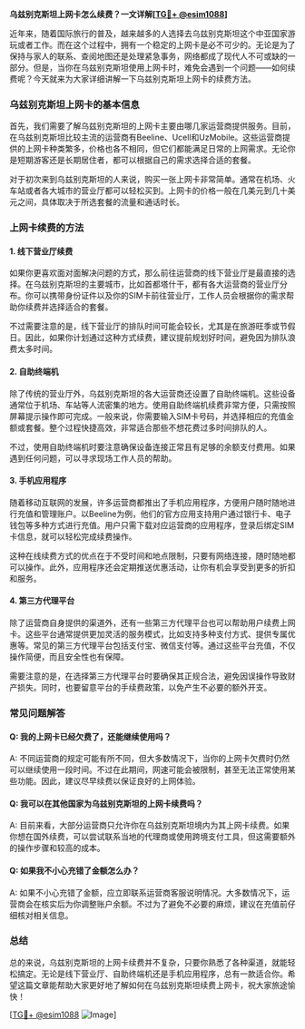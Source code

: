 **乌兹别克斯坦上网卡怎么续费？一文详解[[TG💪+ @esim1088](https://t.me/s/esim1088)]**

近年来，随着国际旅行的普及，越来越多的人选择去乌兹别克斯坦这个中亚国家游玩或者工作。而在这个过程中，拥有一个稳定的上网卡是必不可少的。无论是为了保持与家人的联系、查阅地图还是处理紧急事务，网络都成了现代人不可或缺的一部分。但是，当你在乌兹别克斯坦使用上网卡时，难免会遇到一个问题——如何续费呢？今天就来为大家详细讲解一下乌兹别克斯坦上网卡的续费方法。

### 乌兹别克斯坦上网卡的基本信息

首先，我们需要了解乌兹别克斯坦的上网卡主要由哪几家运营商提供服务。目前，在乌兹别克斯坦比较主流的运营商有Beeline、Ucell和UzMobile。这些运营商提供的上网卡种类繁多，价格也各不相同，但它们都能满足日常的上网需求。无论你是短期游客还是长期居住者，都可以根据自己的需求选择合适的套餐。

对于初次来到乌兹别克斯坦的人来说，购买一张上网卡非常简单。通常在机场、火车站或者各大城市的营业厅都可以轻松买到。上网卡的价格一般在几美元到几十美元之间，具体取决于所选套餐的流量和通话时长。

### 上网卡续费的方法

#### 1. 线下营业厅续费

如果你更喜欢面对面解决问题的方式，那么前往运营商的线下营业厅是最直接的选择。在乌兹别克斯坦的主要城市，比如首都塔什干，都有各大运营商的营业厅分布。你可以携带身份证件以及你的SIM卡前往营业厅，工作人员会根据你的需求帮助你续费并选择适合的套餐。

不过需要注意的是，线下营业厅的排队时间可能会较长，尤其是在旅游旺季或节假日。因此，如果你计划通过这种方式续费，建议提前规划好时间，避免因为排队浪费太多时间。

#### 2. 自助终端机

除了传统的营业厅外，乌兹别克斯坦的各大运营商还设置了自助终端机。这些设备通常位于机场、车站等人流密集的地方。使用自助终端机续费非常方便，只需按照屏幕提示操作即可完成。一般来说，你需要输入SIM卡号码，并选择相应的充值金额或套餐。整个过程快捷高效，非常适合那些不想花费过多时间排队的人。

不过，使用自助终端机时要注意确保设备连接正常且有足够的余额支付费用。如果遇到任何问题，可以寻求现场工作人员的帮助。

#### 3. 手机应用程序

随着移动互联网的发展，许多运营商都推出了手机应用程序，方便用户随时随地进行充值和管理账户。以Beeline为例，他们的官方应用支持用户通过银行卡、电子钱包等多种方式进行充值。用户只需下载对应运营商的应用程序，登录后绑定SIM卡信息，就可以轻松完成续费操作。

这种在线续费方式的优点在于不受时间和地点限制，只要有网络连接，随时随地都可以操作。此外，应用程序还会定期推送优惠活动，让你有机会享受到更多的折扣和服务。

#### 4. 第三方代理平台

除了运营商自身提供的渠道外，还有一些第三方代理平台也可以帮助用户续费上网卡。这些平台通常提供更加灵活的服务模式，比如支持多种支付方式、提供专属优惠等。常见的第三方代理平台包括支付宝、微信支付等。通过这些平台充值，不仅操作简便，而且安全性也有保障。

需要注意的是，在选择第三方代理平台时要确保其正规合法，避免因误操作导致财产损失。同时，也要留意平台的手续费政策，以免产生不必要的额外开支。

### 常见问题解答

#### Q: 我的上网卡已经欠费了，还能继续使用吗？

A: 不同运营商的规定可能有所不同，但大多数情况下，当你的上网卡欠费时仍然可以继续使用一段时间。不过在此期间，网速可能会被限制，甚至无法正常使用某些功能。因此，建议尽早续费以保证良好的上网体验。

#### Q: 我可以在其他国家为乌兹别克斯坦的上网卡续费吗？

A: 目前来看，大部分运营商只允许你在乌兹别克斯坦境内为其上网卡续费。如果你想在国外续费，可以尝试联系当地的代理商或使用跨境支付工具，但这需要额外的操作步骤和较高的成本。

#### Q: 如果我不小心充错了金额怎么办？

A: 如果不小心充错了金额，应立即联系运营商客服说明情况。大多数情况下，运营商会在核实后为你调整账户余额。不过为了避免不必要的麻烦，建议在充值前仔细核对相关信息。

### 总结

总的来说，乌兹别克斯坦的上网卡续费并不复杂，只要你熟悉了各种渠道，就能轻松搞定。无论是线下营业厅、自助终端机还是手机应用程序，总有一款适合你。希望这篇文章能帮助大家更好地了解如何在乌兹别克斯坦续费上网卡，祝大家旅途愉快！

[[TG💪+ @esim1088](https://t.me/s/esim1088) ![Image](https://i.postimg.cc/4NQfJmqS/Snipaste-2025-05-13-00-14-12.png)]